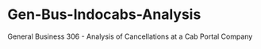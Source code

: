 # Gen-Bus-Indocabs-Analysis
General Business 306 - Analysis of Cancellations at a Cab Portal Company
